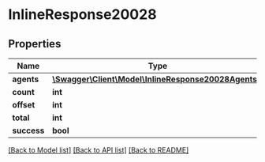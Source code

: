 # InlineResponse20028

## Properties
Name | Type | Description | Notes
------------ | ------------- | ------------- | -------------
**agents** | [**\Swagger\Client\Model\InlineResponse20028Agents[]**](InlineResponse20028Agents.md) |  | [optional] 
**count** | **int** |  | [optional] 
**offset** | **int** |  | [optional] 
**total** | **int** |  | [optional] 
**success** | **bool** |  | [optional] 

[[Back to Model list]](../../README.md#documentation-for-models) [[Back to API list]](../../README.md#documentation-for-api-endpoints) [[Back to README]](../../README.md)

